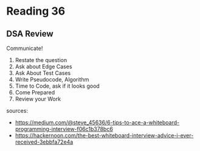 # Reading 36 

## DSA Review

Communicate!
1. Restate the question
2. Ask about Edge Cases
3. Ask About Test Cases
4. Write Pseudocode, Algorithm
5. Time to Code, ask if it looks good
6. Come Prepared
7. Review your Work

sources:
- https://medium.com/@steve_45636/6-tips-to-ace-a-whiteboard-programming-interview-f06c1b378bc6
- https://hackernoon.com/the-best-whiteboard-interview-advice-i-ever-received-3ebbfa72e4a
